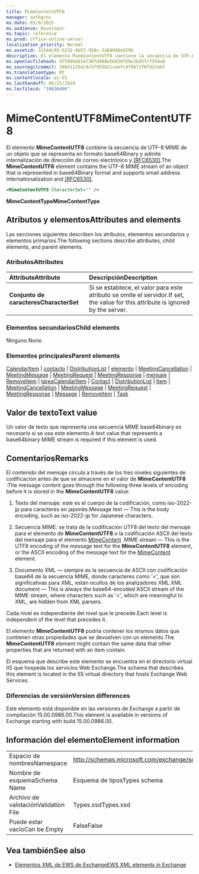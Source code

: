 ```yaml
---
title: MimeContentUTF8
manager: sethgros
ms.date: 03/9/2015
ms.audience: Developer
ms.topic: reference
ms.prod: office-online-server
localization_priority: Normal
ms.assetid: 31544c95-5231-4b57-958c-2a689464d29b
description: El elemento MimeContentUTF8 contiene la secuencia de UTF-8 MIME de un objeto que se representa en formato base64Binary y admite internalización de dirección de correo electrónico y [RFC6530].
ms.openlocfilehash: 47599b6634738fd488e5b020f69e36d5fcf550a6
ms.sourcegitcommit: 34041125dc8c5f993b21cebfc4f8b72f0fd2cb6f
ms.translationtype: MT
ms.contentlocale: es-ES
ms.lasthandoff: 06/25/2018
ms.locfileid: "19836466"
---
```

# <a name="mimecontentutf8"></a><span data-ttu-id="1a742-103">MimeContentUTF8</span><span class="sxs-lookup"><span data-stu-id="1a742-103">MimeContentUTF8</span></span>

<span data-ttu-id="1a742-104">El elemento **MimeContentUTF8** contiene la secuencia de UTF-8 MIME de un objeto que se representa en formato base64Binary y admite internalización de dirección de correo electrónico y [[RFC6530]](http://www.rfc-editor.org/rfc/rfc6530.txt).</span><span class="sxs-lookup"><span data-stu-id="1a742-104">The **MimeContentUTF8** element contains the UTF-8 MIME stream of an object that is represented in base64Binary format and supports email address internationalization and [[RFC6530]](http://www.rfc-editor.org/rfc/rfc6530.txt).</span></span>
  
```XML
<MimeContentUTF8 CharacterSet="" />
```

 <span data-ttu-id="1a742-105">**MimeContentType**</span><span class="sxs-lookup"><span data-stu-id="1a742-105">**MimeContentType**</span></span>
## <a name="attributes-and-elements"></a><span data-ttu-id="1a742-106">Atributos y elementos</span><span class="sxs-lookup"><span data-stu-id="1a742-106">Attributes and elements</span></span>

<span data-ttu-id="1a742-107">Las secciones siguientes describen los atributos, elementos secundarios y elementos primarios.</span><span class="sxs-lookup"><span data-stu-id="1a742-107">The following sections describe attributes, child elements, and parent elements.</span></span>
  
### <a name="attributes"></a><span data-ttu-id="1a742-108">Atributos</span><span class="sxs-lookup"><span data-stu-id="1a742-108">Attributes</span></span>

|<span data-ttu-id="1a742-109">**Attribute**</span><span class="sxs-lookup"><span data-stu-id="1a742-109">**Attribute**</span></span>|<span data-ttu-id="1a742-110">**Descripción**</span><span class="sxs-lookup"><span data-stu-id="1a742-110">**Description**</span></span>|
|:-----|:-----|
|<span data-ttu-id="1a742-111">**Conjunto de caracteres**</span><span class="sxs-lookup"><span data-stu-id="1a742-111">**CharacterSet**</span></span> <br/> |<span data-ttu-id="1a742-112">Si se establece, el valor para este atributo se omite el servidor.</span><span class="sxs-lookup"><span data-stu-id="1a742-112">If set, the value for this attribute is ignored by the server.</span></span>  <br/> |
   
### <a name="child-elements"></a><span data-ttu-id="1a742-113">Elementos secundarios</span><span class="sxs-lookup"><span data-stu-id="1a742-113">Child elements</span></span>

<span data-ttu-id="1a742-114">Ninguno.</span><span class="sxs-lookup"><span data-stu-id="1a742-114">None.</span></span>
  
### <a name="parent-elements"></a><span data-ttu-id="1a742-115">Elementos principales</span><span class="sxs-lookup"><span data-stu-id="1a742-115">Parent elements</span></span>

<span data-ttu-id="1a742-116">[CalendarItem](calendaritem.md) | [contacto](contact.md) | [DistributionList](distributionlist.md) | [elemento](item.md) | [MeetingCancellation](meetingcancellation.md) | [MeetingMessage](meetingmessage.md) | [MeetingRequest](meetingrequest.md)  |  [ MeetingResponse](meetingresponse.md) | [mensaje](message-ex15websvcsotherref.md) | [RemoveItem](removeitem.md) | [tarea](task.md)</span><span class="sxs-lookup"><span data-stu-id="1a742-116">[CalendarItem](calendaritem.md) | [Contact](contact.md) | [DistributionList](distributionlist.md) | [Item](item.md) | [MeetingCancellation](meetingcancellation.md) | [MeetingMessage](meetingmessage.md) | [MeetingRequest](meetingrequest.md) | [MeetingResponse](meetingresponse.md) | [Message](message-ex15websvcsotherref.md) | [RemoveItem](removeitem.md) | [Task](task.md)</span></span>
  
## <a name="text-value"></a><span data-ttu-id="1a742-117">Valor de texto</span><span class="sxs-lookup"><span data-stu-id="1a742-117">Text value</span></span>

<span data-ttu-id="1a742-118">Un valor de texto que representa una secuencia MIME base64binary es necesario si se usa este elemento.</span><span class="sxs-lookup"><span data-stu-id="1a742-118">A text value that represents a base64binary MIME stream is required if this element is used.</span></span>
  
## <a name="remarks"></a><span data-ttu-id="1a742-119">Comentarios</span><span class="sxs-lookup"><span data-stu-id="1a742-119">Remarks</span></span>

<span data-ttu-id="1a742-120">El contenido del mensaje circula a través de los tres niveles siguientes de codificación antes de que se almacene en el valor de **MimeContentUTF8** :</span><span class="sxs-lookup"><span data-stu-id="1a742-120">The message content goes through the following three levels of encoding before it is stored in the **MimeContentUTF8** value:</span></span> 
  
1. <span data-ttu-id="1a742-121">Texto del mensaje: este es el cuerpo de la codificación, como iso-2022-jp para caracteres en japonés.</span><span class="sxs-lookup"><span data-stu-id="1a742-121">Message text — This is the body encoding, such as iso-2022-jp for Japanese characters.</span></span>
    
2. <span data-ttu-id="1a742-122">Secuencia MIME: se trata de la codificación UTF8 del texto del mensaje para el elemento de **MimeContentUTF8** o la codificación ASCII del texto del mensaje para el elemento [MimeContent](mimecontent.md) .</span><span class="sxs-lookup"><span data-stu-id="1a742-122">MIME stream — This is the UTF8 encoding of the message text for the **MimeContentUTF8** element, or the ASCII encoding of the message text for the [MimeContent](mimecontent.md) element.</span></span> 
    
3. <span data-ttu-id="1a742-123">Documento XML — siempre es la secuencia de ASCII con codificación base64 de la secuencia MIME, donde caracteres como '\<', que son significativas para XML, están ocultos de los analizadores XML.</span><span class="sxs-lookup"><span data-stu-id="1a742-123">XML document — This is always the base64-encoded ASCII stream of the MIME stream, where characters such as '\<', which are meaningful to XML, are hidden from XML parsers.</span></span>
    
<span data-ttu-id="1a742-124">Cada nivel es independiente del nivel que le precede.</span><span class="sxs-lookup"><span data-stu-id="1a742-124">Each level is independent of the level that precedes it.</span></span>
  
<span data-ttu-id="1a742-125">El elemento **MimeContentUTF8** podría contener los mismos datos que contienen otras propiedades que se devuelven con un elemento.</span><span class="sxs-lookup"><span data-stu-id="1a742-125">The **MimeContentUTF8** element might contain the same data that other properties that are returned with an item contain.</span></span> 
  
<span data-ttu-id="1a742-126">El esquema que describe este elemento se encuentra en el directorio virtual IIS que hospeda los servicios Web Exchange.</span><span class="sxs-lookup"><span data-stu-id="1a742-126">The schema that describes this element is located in the IIS virtual directory that hosts Exchange Web Services.</span></span>
  
### <a name="version-differences"></a><span data-ttu-id="1a742-127">Diferencias de versión</span><span class="sxs-lookup"><span data-stu-id="1a742-127">Version differences</span></span>

<span data-ttu-id="1a742-128">Este elemento está disponible en las versiones de Exchange a partir de compilación 15.00.0986.00.</span><span class="sxs-lookup"><span data-stu-id="1a742-128">This element is available in versions of Exchange starting with build 15.00.0986.00.</span></span>
  
## <a name="element-information"></a><span data-ttu-id="1a742-129">Información del elemento</span><span class="sxs-lookup"><span data-stu-id="1a742-129">Element information</span></span>

|||
|:-----|:-----|
|<span data-ttu-id="1a742-130">Espacio de nombres</span><span class="sxs-lookup"><span data-stu-id="1a742-130">Namespace</span></span>  <br/> |http://schemas.microsoft.com/exchange/services/2006/types  <br/> |
|<span data-ttu-id="1a742-131">Nombre de esquema</span><span class="sxs-lookup"><span data-stu-id="1a742-131">Schema Name</span></span>  <br/> |<span data-ttu-id="1a742-132">Esquema de tipos</span><span class="sxs-lookup"><span data-stu-id="1a742-132">Types schema</span></span>  <br/> |
|<span data-ttu-id="1a742-133">Archivo de validación</span><span class="sxs-lookup"><span data-stu-id="1a742-133">Validation File</span></span>  <br/> |<span data-ttu-id="1a742-134">Types.xsd</span><span class="sxs-lookup"><span data-stu-id="1a742-134">Types.xsd</span></span>  <br/> |
|<span data-ttu-id="1a742-135">Puede estar vacío</span><span class="sxs-lookup"><span data-stu-id="1a742-135">Can be Empty</span></span>  <br/> |<span data-ttu-id="1a742-136">False</span><span class="sxs-lookup"><span data-stu-id="1a742-136">False</span></span>  <br/> |
   
## <a name="see-also"></a><span data-ttu-id="1a742-137">Vea también</span><span class="sxs-lookup"><span data-stu-id="1a742-137">See also</span></span>



- [<span data-ttu-id="1a742-138">Elementos XML de EWS de Exchange</span><span class="sxs-lookup"><span data-stu-id="1a742-138">EWS XML elements in Exchange</span></span>](ews-xml-elements-in-exchange.md)

